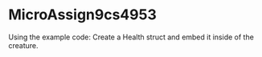 # MicroAssign9cs4953
Using the example code:  Create a Health struct and embed it inside of the creature.
